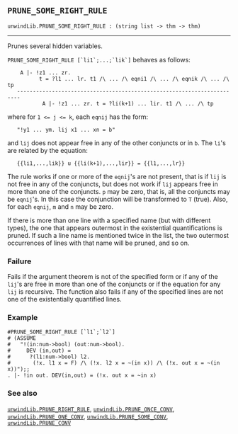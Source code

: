 ## `PRUNE_SOME_RIGHT_RULE`

``` hol4
unwindLib.PRUNE_SOME_RIGHT_RULE : (string list -> thm -> thm)
```

------------------------------------------------------------------------

Prunes several hidden variables.

`` PRUNE_SOME_RIGHT_RULE [`li1`;...;`lik`] `` behaves as follows:

``` hol4
    A |- !z1 ... zr.
          t = ?l1 ... lr. t1 /\ ... /\ eqni1 /\ ... /\ eqnik /\ ... /\ tp
   -----------------------------------------------------------------------
           A |- !z1 ... zr. t = ?li(k+1) ... lir. t1 /\ ... /\ tp
```

where for `1 <= j <= k`, each `eqnij` has the form:

``` hol4
   "!y1 ... ym. lij x1 ... xn = b"
```

and `lij` does not appear free in any of the other conjuncts or in `b`.
The `li`'s are related by the equation:

``` hol4
   {{li1,...,lik}} u {{li(k+1),...,lir}} = {{l1,...,lr}}
```

The rule works if one or more of the `eqnij`'s are not present, that is
if `lij` is not free in any of the conjuncts, but does not work if `lij`
appears free in more than one of the conjuncts. `p` may be zero, that
is, all the conjuncts may be `eqnij`'s. In this case the conjunction
will be transformed to `T` (true). Also, for each `eqnij`, `m` and `n`
may be zero.

If there is more than one line with a specified name (but with different
types), the one that appears outermost in the existential
quantifications is pruned. If such a line name is mentioned twice in the
list, the two outermost occurrences of lines with that name will be
pruned, and so on.

### Failure

Fails if the argument theorem is not of the specified form or if any of
the `lij`'s are free in more than one of the conjuncts or if the
equation for any `lij` is recursive. The function also fails if any of
the specified lines are not one of the existentially quantified lines.

### Example

``` hol4
#PRUNE_SOME_RIGHT_RULE [`l1`;`l2`]
# (ASSUME
#   "!(in:num->bool) (out:num->bool).
#     DEV (in,out) =
#      ?(l1:num->bool) l2.
#       (!x. l1 x = F) /\ (!x. l2 x = ~(in x)) /\ (!x. out x = ~(in x))");;
. |- !in out. DEV(in,out) = (!x. out x = ~in x)
```

### See also

[`unwindLib.PRUNE_RIGHT_RULE`](#unwindLib.PRUNE_RIGHT_RULE),
[`unwindLib.PRUNE_ONCE_CONV`](#unwindLib.PRUNE_ONCE_CONV),
[`unwindLib.PRUNE_ONE_CONV`](#unwindLib.PRUNE_ONE_CONV),
[`unwindLib.PRUNE_SOME_CONV`](#unwindLib.PRUNE_SOME_CONV),
[`unwindLib.PRUNE_CONV`](#unwindLib.PRUNE_CONV)
